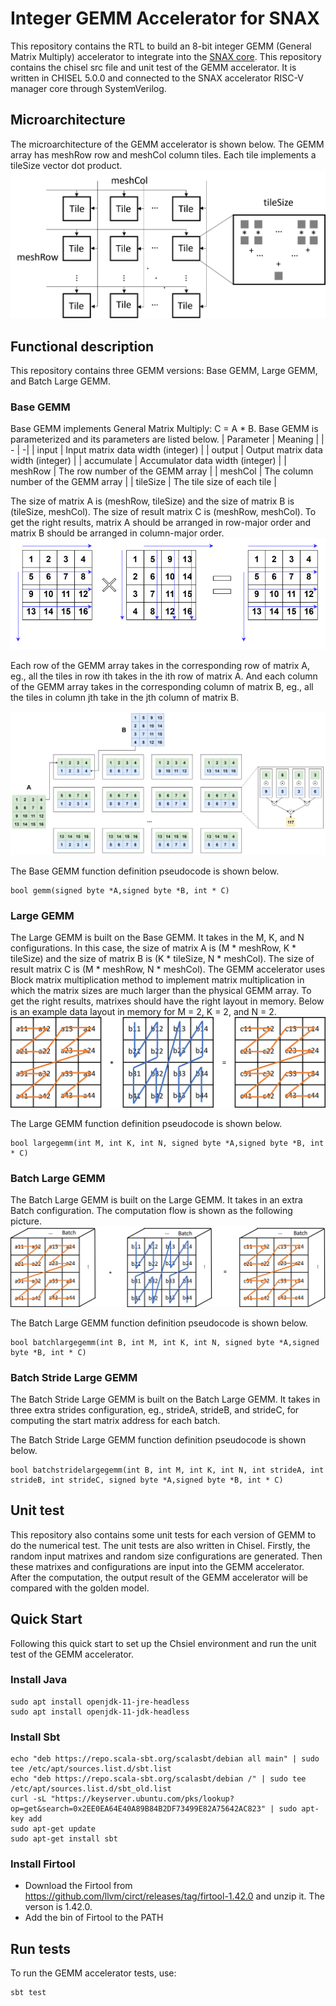 # Integer GEMM Accelerator for SNAX
This repository contains the RTL to build an 8-bit integer GEMM (General Matrix Multiply) accelerator 
to integrate into the [SNAX core](https://github.com/KULeuven-micas/snitch_cluster). This repository contains the chisel src file and unit test of the GEMM accelerator.
It is written in CHISEL 5.0.0 and connected to the SNAX accelerator RISC-V manager core through SystemVerilog. 

## Microarchitecture
The microarchitecture of the GEMM accelerator is shown below. The GEMM array has meshRow row and meshCol column tiles. Each tile implements a tileSize vector dot product.
![](./docs/microarch.png)

## Functional description
This repository contains three GEMM versions: Base GEMM, Large GEMM, and Batch Large GEMM.
### Base GEMM
Base GEMM implements General Matrix Multiply: C = A * B. Base GEMM is parameterized and its parameters are listed below.
| Parameter | Meaning |
| - | -|
| input | Input matrix data width (integer) |
| output | Output matrix data width (integer) |
| accumulate | Accumulator data width (integer) |
| meshRow | The row number of the GEMM array |
| meshCol | The column number of the GEMM array |
| tileSize | The tile size of each tile |

The size of matrix A is (meshRow, tileSize) and the size of matrix B is (tileSize, meshCol). The size of result matrix C is (meshRow, meshCol). To get the right results, matrix A should be arranged in row-major order and matrix B should be arranged in column-major order.
![](./docs/datalayout_mem.png)

Each row of the GEMM array takes in the corresponding row of matrix A, eg., all the tiles in row ith takes in the ith row of matrix A. And each column of the GEMM array takes in the corresponding column of matrix B, eg., all the tiles in column jth take in the jth column of matrix B.

![](./docs/datalayout.png)

The Base GEMM function definition pseudocode is shown below.
```
bool gemm(signed byte *A,signed byte *B, int * C)
```

### Large GEMM
The Large GEMM is built on the Base GEMM. It takes in the M, K, and N configurations.
In this case, the size of matrix A is (M * meshRow, K * tileSize) and the size of matrix B is (K * tileSize, N * meshCol). The size of result matrix C is (M * meshRow, N * meshCol). The GEMM accelerator uses Block matrix multiplication [](https://en.wikipedia.org/wiki/Block_matrix#Block_matrix_multiplication) method to implement matrix multiplication in which the matrix sizes are much larger than the physical GEMM array. To get the right results, matrixes should have the right layout in memory. Below is an example data layout in memory for M = 2, K = 2, and N = 2. 
![](./docs/block_matrix_mul.png)

The Large GEMM function definition pseudocode is shown below.
```
bool largegemm(int M, int K, int N, signed byte *A,signed byte *B, int * C)
```

### Batch Large GEMM
The Batch Large GEMM is built on the Large GEMM. It takes in an extra Batch configuration. The computation flow is shown as the following picture.
![](./docs/batch_block_matrix_mul.png)

The Batch Large GEMM function definition pseudocode is shown below.
```
bool batchlargegemm(int B, int M, int K, int N, signed byte *A,signed byte *B, int * C)
```

### Batch Stride Large GEMM
The Batch Stride Large GEMM is built on the Batch Large GEMM. It takes in three extra strides configuration, eg., strideA, strideB, and strideC, for computing the start matrix address for each batch. 

The Batch Stride Large GEMM function definition pseudocode is shown below.
```
bool batchstridelargegemm(int B, int M, int K, int N, int strideA, int strideB, int strideC, signed byte *A,signed byte *B, int * C)
```

## Unit test
This repository also contains some unit tests for each version of GEMM to do the numerical test. The unit tests are also written in Chisel. Firstly, the random input matrixes and random size configurations are generated. Then these matrixes and configurations are input into the GEMM accelerator. After the computation, the output result of the GEMM accelerator will be compared with the golden model.

## Quick Start
Following this quick start to set up the Chsiel environment and run the unit test of the GEMM accelerator.
### Install Java
```
sudo apt install openjdk-11-jre-headless
sudo apt install openjdk-11-jdk-headless
```

### Install Sbt
```
echo "deb https://repo.scala-sbt.org/scalasbt/debian all main" | sudo tee /etc/apt/sources.list.d/sbt.list
echo "deb https://repo.scala-sbt.org/scalasbt/debian /" | sudo tee /etc/apt/sources.list.d/sbt_old.list
curl -sL "https://keyserver.ubuntu.com/pks/lookup?op=get&search=0x2EE0EA64E40A89B84B2DF73499E82A75642AC823" | sudo apt-key add
sudo apt-get update
sudo apt-get install sbt
```

### Install Firtool
* Download the Firtool from https://github.com/llvm/circt/releases/tag/firtool-1.42.0 and unzip it. The verson is 1.42.0.
* Add the bin of Firtool to the PATH

## Run tests
To run the GEMM accelerator tests, use:
```
sbt test
```
